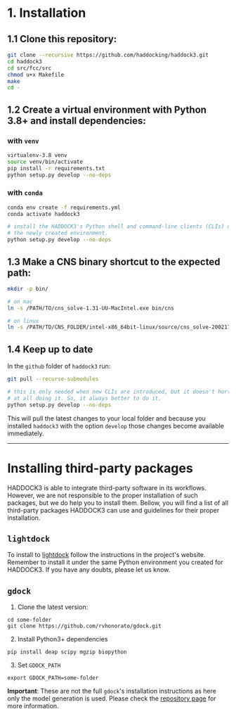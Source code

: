 # 1. Installation

## 1.1 Clone this repository:

```bash
git clone --recursive https://github.com/haddocking/haddock3.git
cd haddock3
cd src/fcc/src
chmod u+x Makefile
make
cd -
```

## 1.2 Create a virtual environment with Python 3.8+ and install dependencies:
### with `venv`

```bash
virtualenv-3.8 venv
source venv/bin/activate
pip install -r requirements.txt
python setup.py develop --no-deps
```

### with `conda`
```bash
conda env create -f requirements.yml
conda activate haddock3

# install the HADDOCK3's Python shell and command-line clients (CLIs) on
# the newly created environment.
python setup.py develop --no-deps
```

## 1.3 Make a CNS binary shortcut to the expected path:

```bash
mkdir -p bin/

# on mac
ln -s /PATH/TO/cns_solve-1.31-UU-MacIntel.exe bin/cns

# on linux
ln -s /PATH/TO/CNS_FOLDER/intel-x86_64bit-linux/source/cns_solve-2002171359.exe bin/cns
```

## 1.4 Keep up to date

In the `github` folder of `haddock3` run:

```bash
git pull --recurse-submodules

# this is only needed when new CLIs are introduced, but it doesn't hurt
# at all doing it. So, it always better to do it.
python setup.py develop --no-deps
```

This will pull the latest changes to your local folder and because you
installed `haddock3` with the option `develop` those changes become
available immediately.

* * *

# Installing third-party packages

HADDOCK3 is able to integrate third-party software in its workflows.
However, we are not responsible to the proper installation of such
packages, but we do help you to install them. Bellow, you will find a
list of all third-party packages HADDOCK3 can use and guidelines for
their proper installation.

## `lightdock`

To install to [lightdock](https://github.com/lightdock/lightdock) follow
the instructions in the project's website. Remember to install it under
the same Python environment you created for HADDOCK3. If you have any
doubts, please let us know.

## `gdock`

1. Clone the latest version:

```
cd some-folder
git clone https://github.com/rvhonorato/gdock.git
```

2. Install Python3+ dependencies
```
pip install deap scipy mgzip biopython
```

3. Set `GDOCK_PATH`
```
export GDOCK_PATH=some-folder
```

**Important**: These are not the full `gdock`'s installation
instructions as here only the model generation is used. Please check the
[repository page](https://github.com/rvhonorato/gdock) for more
information.
